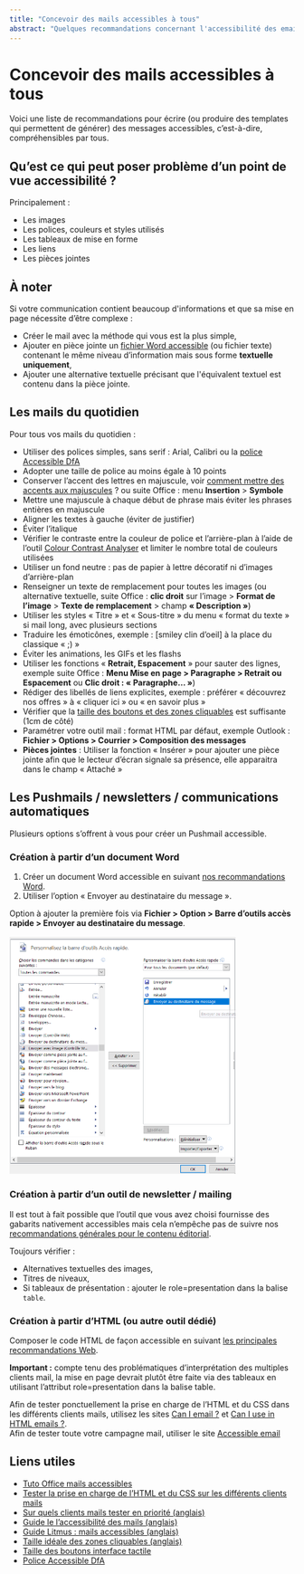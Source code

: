 ```yaml
---
title: "Concevoir des mails accessibles à tous"
abstract: "Quelques recommandations concernant l'accessibilité des emails"
---
```


# Concevoir des mails accessibles à tous

Voici une liste de recommandations pour écrire (ou produire des templates qui permettent de générer) des messages accessibles, c’est-à-dire, compréhensibles par tous.

## Qu’est ce qui peut poser problème d’un point de vue accessibilité ?
Principalement : 
- Les images
- Les polices, couleurs et styles utilisés
- Les tableaux de mise en forme
- Les liens
- Les pièces jointes 

## À noter 
Si votre communication contient beaucoup d'informations et que sa mise en page nécessite d’être complexe : 
-	Créer le mail avec la méthode qui vous est la plus simple, 
-	Ajouter en pièce jointe un [fichier Word accessible](/fr/contenu-et-communication/word/) (ou fichier texte) contenant le même niveau d’information mais sous forme **textuelle uniquement**, 
-	Ajouter une alternative textuelle précisant que l'équivalent textuel est contenu dans la pièce jointe. 

## Les mails du quotidien 
Pour tous vos mails du quotidien : 
- Utiliser des polices simples, sans serif : Arial, Calibri ou la [police Accessible DfA](https://opensource.orange.com/fr/category/actualites/ow2-fr/osai-fr/accessible_dfa-fr/)
-	Adopter une taille de police au moins égale à 10 points
- Conserver l’accent des lettres en majuscule, voir [comment mettre des accents aux majuscules](/fr/contenu-et-communication/#comment-mettre-des-accents-aux-majuscules) ? ou suite Office : menu **Insertion** > **Symbole**
- Mettre une  majuscule à chaque début de phrase mais éviter les phrases entières en majuscule
- Aligner les textes à gauche (éviter de justifier) 
- Éviter l’italique 
- Vérifier le contraste entre la couleur de police et l’arrière-plan à l’aide de l’outil [Colour Contrast Analyser](https://www.paciellogroup.com/resources/contrastanalyser/) et limiter le nombre total de couleurs utilisées
- Utiliser un fond neutre : pas de papier à lettre décoratif ni d’images d’arrière-plan
- Renseigner un texte de remplacement pour toutes les images (ou alternative textuelle, suite Office : **clic droit** sur l’image > **Format de l’image** > **Texte de remplacement** > champ **« Description »**) 
- Utiliser les styles « Titre » et « Sous-titre » du menu « format du texte » si mail long, avec plusieurs sections
- Traduire les émoticônes, exemple : [smiley clin d’oeil] à la place du classique « ;) »
- Éviter les animations, les GIFs et les flashs 
- Utiliser les fonctions « **Retrait, Espacement** » pour sauter des lignes, exemple suite Office : **Menu Mise en page > Paragraphe > Retrait ou Espacement** ou **Clic droit : « Paragraphe… »**) 
- Rédiger des libellés de liens explicites, exemple : préférer « découvrez nos offres » à « cliquer ici » ou « en savoir plus » 
- Vérifier que la [taille des boutons et des zones cliquables](https://www.ludotic.com/quelle-taille-boutons-sur-une-interface-tactile/) est suffisante (1cm de côté)
- Paramétrer votre outil mail : format HTML par défaut, exemple Outlook : **Fichier > Options > Courrier > Composition des messages**
-	**Pièces jointes** : Utiliser la fonction « Insérer » pour ajouter une pièce jointe afin que le lecteur d’écran signale sa présence, elle apparaitra dans le champ « Attaché » 

## Les Pushmails / newsletters / communications automatiques

Plusieurs options s’offrent à vous pour créer un Pushmail accessible.

### Création à partir d’un document Word
1. Créer un document Word accessible en suivant [nos recommandations Word](/fr/contenu-et-communication/word/).
2. Utiliser l’option « Envoyer au destinataire du message ».  

Option à ajouter la première fois via **Fichier > Option > Barre d’outils accès rapide > Envoyer au destinataire du message**. 

<img src="/fr/contenu-et-communication/images/email1.png" width="400">

### Création à partir d’un outil de newsletter / mailing 
Il est tout à fait possible que l’outil que vous avez choisi fournisse des gabarits nativement accessibles mais cela n’empêche pas de suivre nos [recommandations générales pour le contenu éditorial](/fr/contenu-et-communication/). 

Toujours vérifier : 
-	Alternatives textuelles des images,  
-	Titres de niveaux,  
-	Si tableaux de présentation : ajouter le role=presentation dans la balise `table`. 

### Création à partir d’HTML (ou autre outil dédié)

Composer le code HTML de façon accessible en suivant [les principales recommandations Web](/fr/web/developper/). 

**Important :** compte tenu des problématiques d’interprétation des multiples clients mail, la mise en page devrait plutôt être faite via des tableaux en utilisant l’attribut role=presentation dans la balise table.

Afin de tester ponctuellement la prise en charge de l’HTML et du CSS dans les différents clients mails, utilisez les sites [Can I email ?](https://www.caniemail.com/) et [Can I use in HTML emails ?](https://caniuse.email/).  
Afin de tester toute votre campagne mail, utiliser le site [Accessible email](http://www.accessible-email.org/)

## Liens utiles

- [Tuto Office mails accessibles](https://support.office.com/fr-fr/article/vid%C3%A9o-am%C3%A9liorer-l-accessibilit%C3%A9-des-e-mails-ebf3730a-18f8-4b57-81d1-730086231775)
- [Tester la prise en charge de l’HTML et du CSS sur les différents clients mails](https://www.caniemail.com/)
- [Sur quels clients mails tester en priorité (anglais)](https://emails.hteumeuleu.com/which-email-clients-should-you-test-on-b2a892e57606)
- [Guide le l’accessibilité des mails (anglais)](https://webdesign.tutsplus.com/tutorials/a-beginners-guide-to-email-accessibility--cms-31240)
- [Guide Litmus : mails accessibles (anglais)](https://litmus.com/blog/ultimate-guide-accessible-emails)
- [Taille idéale des zones cliquables (anglais)](https://www.smashingmagazine.com/2012/02/finger-friendly-design-ideal-mobile-touchscreen-target-sizes/)
- [Taille des boutons interface tactile](https://www.ludotic.com/quelle-taille-boutons-sur-une-interface-tactile/)
- [Police Accessible DfA](https://opensource.orange.com/fr/category/actualites/ow2-fr/osai-fr/accessible_dfa-fr/)
